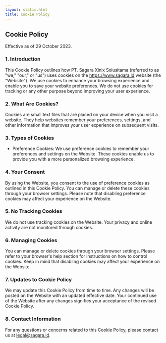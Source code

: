 ```yaml
---
layout: static.html
title: Cookie Policy
---
```


## Cookie Policy

Effective as of 29 October 2023.

### 1. Introduction

This Cookie Policy outlines how PT. Sagara Xinix Solusitama (referred to as "we," "our," or "us") uses cookies on the <https://www.sagara.id> website (the "Website"). We use cookies to enhance your browsing experience and enable you to save your website preferences. We do not use cookies for tracking or any other purpose beyond improving your user experience.

### 2. What Are Cookies?

Cookies are small text files that are placed on your device when you visit a website. They help websites remember your preferences, settings, and other information that improves your user experience on subsequent visits.

### 3. Types of Cookies

- Preference Cookies: We use preference cookies to remember your preferences and settings on the Website. These cookies enable us to provide you with a more personalized browsing experience.

### 4. Your Consent

By using the Website, you consent to the use of preference cookies as outlined in this Cookie Policy. You can manage or delete these cookies through your browser settings. Please note that disabling preference cookies may affect your experience on the Website.

### 5. No Tracking Cookies

We do not use tracking cookies on the Website. Your privacy and online activity are not monitored through cookies.

### 6. Managing Cookies

You can manage or delete cookies through your browser settings. Please refer to your browser's help section for instructions on how to control cookies. Keep in mind that disabling cookies may affect your experience on the Website.

### 7. Updates to Cookie Policy

We may update this Cookie Policy from time to time. Any changes will be posted on the Website with an updated effective date. Your continued use of the Website after any changes signifies your acceptance of the revised Cookie Policy.

### 8. Contact Information

For any questions or concerns related to this Cookie Policy, please contact us at <legal@sagara.id>.
